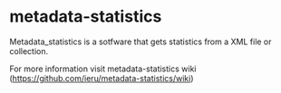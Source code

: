 metadata-statistics
===================

Metadata_statistics is a sotfware that gets statistics from a XML file or collection.




For more information visit metadata-statistics wiki (https://github.com/ieru/metadata-statistics/wiki)
